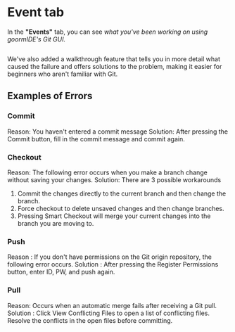 # Event tab

In the **"Events"** tab, you can see _what you've been working on using goormIDE's Git GUI._

<figure><img src="https://help.goorm.io/~gitbook/image?url=https%3A%2F%2F2181851870-files.gitbook.io%2F%7E%2Ffiles%2Fv0%2Fb%2Fgitbook-x-prod.appspot.com%2Fo%2Fspaces%252F-Lq-Q9LciN1X9EABxGkt%252Fuploads%252FuMGwPfQ5ig7YbI5MOM0J%252Fimage.png%3Falt%3Dmedia%26token%3D82c8b755-d8b3-45a8-9cfd-928c085dbbc0&#x26;width=768&#x26;dpr=4&#x26;quality=100&#x26;sign=b1e50181&#x26;sv=2" alt=""><figcaption></figcaption></figure>

We've also added a walkthrough feature that tells you in more detail what caused the failure and offers solutions to the problem, making it easier for beginners who aren't familiar with Git.

## Examples of Errors <a href="#examples-of-errors" id="examples-of-errors"></a>

### **Commit**

Reason: You haven't entered a commit message Solution: After pressing the Commit button, fill in the commit message and commit again.

### **Checkout**

Reason: The following error occurs when you make a branch change without saving your changes. Solution: There are 3 possible workarounds

1. Commit the changes directly to the current branch and then change the branch.
2. Force checkout to delete unsaved changes and then change branches.
3. Pressing Smart Checkout will merge your current changes into the branch you are moving to.

### **Push**

Reason : If you don't have permissions on the Git origin repository, the following error occurs. Solution : After pressing the Register Permissions button, enter ID, PW, and push again.

### **Pull**

Reason: Occurs when an automatic merge fails after receiving a Git pull. Solution : Click View Conflicting Files to open a list of conflicting files. Resolve the conflicts in the open files before committing.

[\
](https://help.goorm.io/en/goormide/workspace/source-code-management-git/log)
